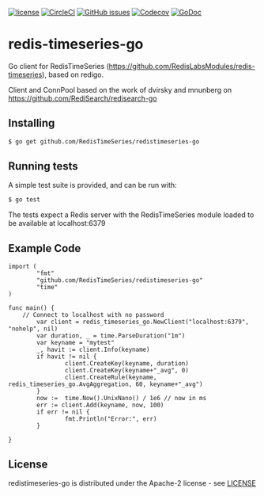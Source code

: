 [![license](https://img.shields.io/github/license/RedisTimeSeries/RedisTimeSeries-go.svg)](https://github.com/RedisTimeSeries/RedisTimeSeries-go)
[![CircleCI](https://circleci.com/gh/RedisTimeSeries/redistimeseries-go.svg?style=svg&circle-token=022ed6c86563cbb7d19ff4fd3ca6eab9053603f2)](https://circleci.com/gh/RedisTimeSeries/redistimeseries-go)
[![GitHub issues](https://img.shields.io/github/release/RedisTimeSeries/redistimeseries-go.svg)](https://github.com/RedisTimeSeries/redistimeseries-go/releases/latest)
[![Codecov](https://codecov.io/gh/RedisTimeSeries/redistimeseries-go/branch/master/graph/badge.svg)](https://codecov.io/gh/RedisTimeSeries/redistimeseries-go)
[![GoDoc](https://godoc.org/github.com/RedisTimeSeries/redistimeseries-go?status.svg)](https://godoc.org/github.com/RedisTimeSeries/redistimeseries-go)


# redis-timeseries-go

Go client for RedisTimeSeries (https://github.com/RedisLabsModules/redis-timeseries), based on redigo.

Client and ConnPool based on the work of dvirsky and mnunberg on https://github.com/RediSearch/redisearch-go

## Installing

```sh
$ go get github.com/RedisTimeSeries/redistimeseries-go
```

## Running tests

A simple test suite is provided, and can be run with:

```sh
$ go test
```

The tests expect a Redis server with the RedisTimeSeries module loaded to be available at localhost:6379

## Example Code

```
import (
        "fmt"
        "github.com/RedisTimeSeries/redistimeseries-go"
        "time"
)

func main() {
	// Connect to localhost with no password
        var client = redis_timeseries_go.NewClient("localhost:6379", "nohelp", nil)
        var duration, _ = time.ParseDuration("1m")
        var keyname = "mytest"
        _, havit := client.Info(keyname)
        if havit != nil {
                client.CreateKey(keyname, duration)
                client.CreateKey(keyname+"_avg", 0)
                client.CreateRule(keyname, redis_timeseries_go.AvgAggregation, 60, keyname+"_avg")
        }
        now :=  time.Now().UnixNano() / 1e6 // now in ms
        err := client.Add(keyname, now, 100)
        if err != nil {
                fmt.Println("Error:", err)
        }

}
```

## License

redistimeseries-go is distributed under the Apache-2 license - see [LICENSE](LICENSE)
